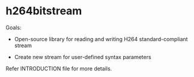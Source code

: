 h264bitstream
=============

Goals:

* Open-source library for reading and writing H264 standard-compliant stream

* Create new stream for user-defined syntax parameters


Refer INTRODUCTION file for more details.
